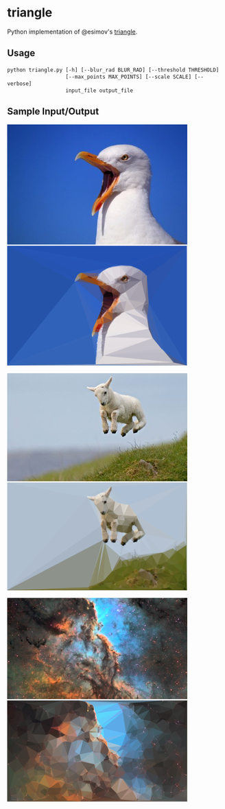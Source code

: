 # triangle
Python implementation of @esimov's [triangle](https://github.com/esimov/triangle).

## Usage

```
python triangle.py [-h] [--blur_rad BLUR_RAD] [--threshold THRESHOLD]
                   [--max_points MAX_POINTS] [--scale SCALE] [--verbose]
                   input_file output_file
```

## Sample Input/Output
<a href="https://github.com/avikj/triangle/blob/master/examples/seagull.jpg"><img src="https://github.com/avikj/triangle/blob/master/examples/seagull.jpg" width=420/></a>
<a href="https://github.com/avikj/triangle/blob/master/examples/seagull-triangles.png"><img src="https://github.com/avikj/triangle/blob/master/examples/seagull-triangles.png" width=420/></a>

<a href="https://github.com/avikj/triangle/blob/master/examples/goat.jpg"><img src="https://github.com/avikj/triangle/blob/master/examples/goat.jpg" width=420/></a>
<a href="https://github.com/avikj/triangle/blob/master/examples/goat-triangles.png"><img src="https://github.com/avikj/triangle/blob/master/examples/goat-triangles.png" width=420/></a>

<a href="https://github.com/avikj/triangle/blob/master/examples/space.jpg"><img src="https://github.com/avikj/triangle/blob/master/examples/space.jpg" width=420/></a>
<a href="https://github.com/avikj/triangle/blob/master/examples/space-triangles.png"><img src="https://github.com/avikj/triangle/blob/master/examples/space-triangles.png" width=420/></a>
